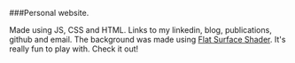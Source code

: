 ###Personal website.

Made using JS, CSS and HTML. Links to my linkedin, blog, publications,
github and email.  The background was made using [Flat Surface
Shader](https://github.com/wagerfield/flat-surface-shader). It's
really fun to play with. Check it out!
